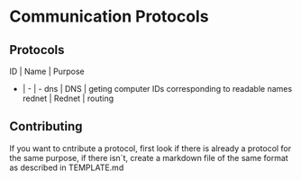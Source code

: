 # Communication Protocols #

## Protocols ##

ID | Name | Purpose
- | - | -
dns | DNS | geting computer IDs corresponding to readable names
rednet | Rednet | routing

## Contributing ##

If you want to cntribute a protocol, first look if there is already a protocol for the same purpose, if there isn´t, create a markdown file of the same format as described in TEMPLATE.md
